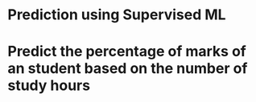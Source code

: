 # Prediction using Supervised ML
# Predict the percentage of marks of an student based on the number of study hours

